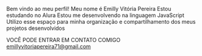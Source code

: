 Bem vindo ao meu perfil!
Meu nome é Emilly Vitória Pereira 
Estou estudando no Alura
Estou me desenvolvendo na linguagem JavaScript 
Utilizo esse espaço para minha organização e 
compartilhamento dos meus projetos desenvolvidos

VOCÊ PODE ENTRAR EM CONTATO COMIGO 
emillyvitoriapereira71@gmail.com
